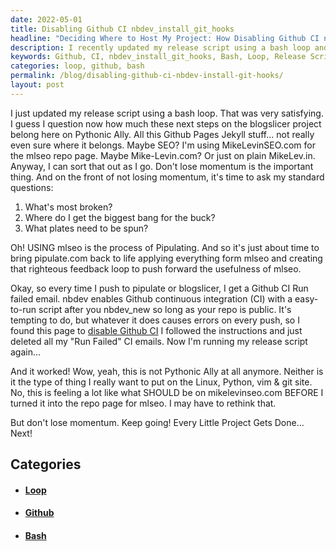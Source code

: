 ```yaml
---
date: 2022-05-01
title: Disabling Github CI nbdev_install_git_hooks
headline: "Deciding Where to Host My Project: How Disabling Github CI nbdev_install_git_hooks Led Me to mikelevinseo.com"
description: I recently updated my release script using a bash loop and asked myself a few questions to help me decide what the next steps should be. After disabling Github CI nbdev_install_git_hooks and running my release script, I decided the best place to host my project was mikelevinseo.com. Read my blog post to find out how I got there and what I did next.
keywords: Github, CI, nbdev_install_git_hooks, Bash, Loop, Release Script, Hosting, mikelevinseo.com, Repo Page
categories: loop, github, bash
permalink: /blog/disabling-github-ci-nbdev-install-git-hooks/
layout: post
---
```



I just updated my release script using a bash loop. That was very satisfying. I
guess I question now how much these next steps on the blogslicer project belong
here on Pythonic Ally. All this Github Pages Jekyll stuff... not really even
sure where it belongs. Maybe SEO? I'm using MikeLevinSEO.com for the mlseo repo
page. Maybe Mike-Levin.com? Or just on plain MikeLev.in. Anyway, I can sort
that out as I go. Don't lose momentum is the important thing.  And on the front
of not losing momentum, it's time to ask my standard questions:

1. What's most broken?
2. Where do I get the biggest bang for the buck?
3. What plates need to be spun?

Oh! USING mlseo is the process of Pipulating. And so it's just about time to
bring pipulate.com back to life applying everything form mlseo and creating
that righteous feedback loop to push forward the usefulness of mlseo.

Okay, so every time I push to pipulate or blogslicer, I get a Github CI Run
failed email. nbdev enables Github continuous integration (CI) with a
easy-to-run script after you nbdev_new so long as your repo is public. It's
tempting to do, but whatever it does causes errors on every push, so I found
this page to [disable Github CI](https://docs.github.com/en/actions/managing-workflow-runs/disabling-and-enabling-a-workflow)
I followed the instructions and just deleted all my "Run Failed" CI emails. Now
I'm running my release script again...

And it worked! Wow, yeah, this is not Pythonic Ally at all anymore. Neither is
it the type of thing I really want to put on the Linux, Python, vim & git site.
No, this is feeling a lot like what SHOULD be on mikelevinseo.com BEFORE I
turned it into the repo page for mlseo. I may have to rethink that.

But don't lose momentum. Keep going! Every Little Project Gets Done... Next!


## Categories

<ul>
<li><h4><a href='/loop/'>Loop</a></h4></li>
<li><h4><a href='/github/'>Github</a></h4></li>
<li><h4><a href='/bash/'>Bash</a></h4></li></ul>